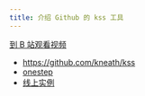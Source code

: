 ```yaml
---
title: 介绍 Github 的 kss 工具
---
```


[到 B 站观看视频](https://www.bilibili.com/video/av97006882?from=search&seid=6536002645101665695)

- <https://github.com/kneath/kss>
- [onestep](https://github.com/happypeter/onestep)
- [线上实例](http://haoqicat.com/styleguide/css)
